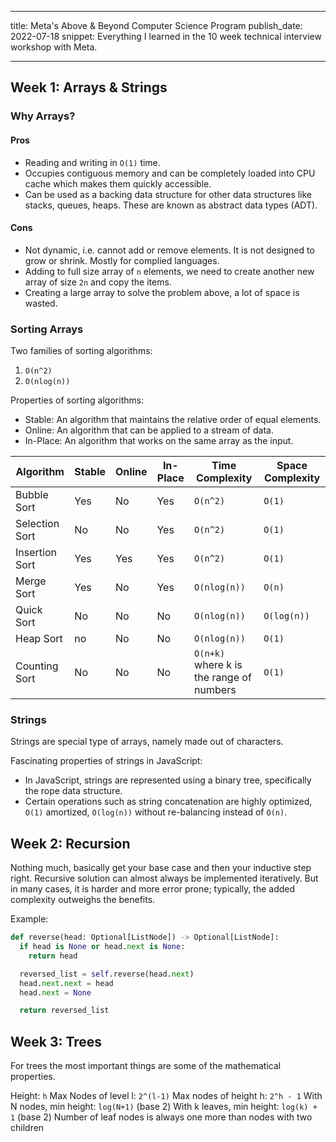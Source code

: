<!-- deno-fmt-ignore-file -->

---

title: Meta's Above & Beyond Computer Science Program
publish_date: 2022-07-18
snippet: Everything I learned in the 10 week technical interview workshop with Meta.

---

## Week 1: Arrays & Strings

### Why Arrays?

#### Pros

- Reading and writing in `O(1)` time.
- Occupies contiguous memory and can be completely loaded into CPU cache which makes them quickly accessible.
- Can be used as a backing data structure for other data structures like stacks, queues, heaps. These are known as abstract data types (ADT).

#### Cons

- Not dynamic, i.e. cannot add or remove elements. It is not designed to grow or shrink. Mostly for complied languages.
- Adding to full size array of `n` elements, we need to create another new array of size `2n` and copy the items.
- Creating a large array to solve the problem above, a lot of space is wasted.

### Sorting Arrays

Two families of sorting algorithms:

1. `O(n^2)`
1. `O(nlog(n))`

Properties of sorting algorithms:

- Stable: An algorithm that maintains the relative order of equal elements.
- Online: An algorithm that can be applied to a stream of data.
- In-Place: An algorithm that works on the same array as the input.

| Algorithm      | Stable | Online | In-Place | Time Complexity                          | Space Complexity |
| -------------- | ------ | ------ | -------- | ---------------------------------------- | ---------------- |
| Bubble Sort    | Yes    | No     | Yes      | `O(n^2)`                                 | `O(1)`           |
| Selection Sort | No     | No     | Yes      | `O(n^2)`                                 | `O(1)`           |
| Insertion Sort | Yes    | Yes    | Yes      | `O(n^2)`                                 | `O(1)`           |
| Merge Sort     | Yes    | No     | Yes      | `O(nlog(n))`                             | `O(n)`           |
| Quick Sort     | No     | No     | No       | `O(nlog(n))`                             | `O(log(n))`      |
| Heap Sort      | no     | No     | No       | `O(nlog(n))`                             | `O(1)`           |
| Counting Sort  | No     | No     | No       | `O(n+k)` where k is the range of numbers | `O(1)`           |

### Strings

Strings are special type of arrays, namely made out of characters.

Fascinating properties of strings in JavaScript:

- In JavaScript, strings are represented using a binary tree, specifically the rope data structure.
- Certain operations such as string concatenation are highly optimized, `O(1)` amortized, `O(log(n))` without re-balancing instead of `O(n)`.

## Week 2: Recursion

Nothing much, basically get your base case and then your inductive step right. Recursive solution can almost always be implemented iteratively. But in many cases, it is harder and more error prone; typically, the added complexity outweighs the benefits.

Example:

```python
def reverse(head: Optional[ListNode]) -> Optional[ListNode]:
  if head is None or head.next is None:
    return head

  reversed_list = self.reverse(head.next)
  head.next.next = head
  head.next = None

  return reversed_list
```

## Week 3: Trees

For trees the most important things are some of the mathematical properties.

Height: `h`
Max Nodes of level l: `2^(l-1)`
Max nodes of height h: `2^h - 1`
With N nodes, min height: `log(N+1)` (base 2)
With k leaves, min height: `log(k) + 1` (base 2)
Number of leaf nodes is always one more than nodes with two children
